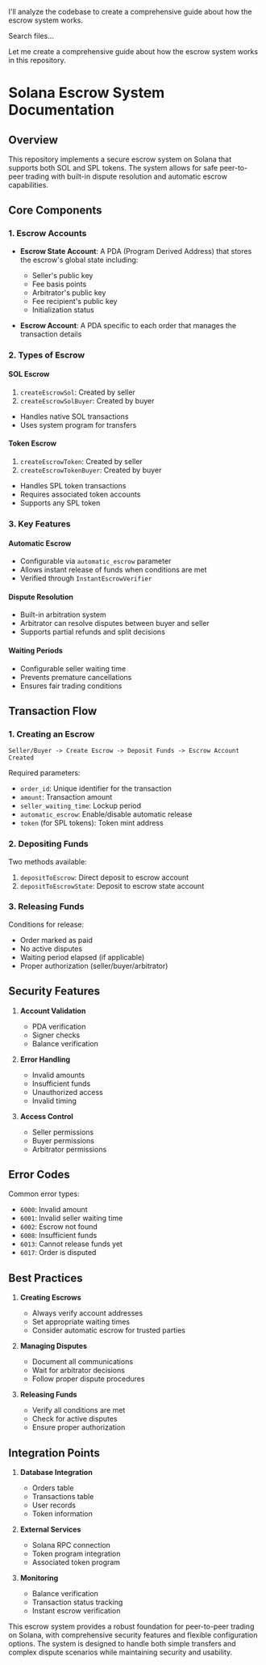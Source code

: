 I'll analyze the codebase to create a comprehensive guide about how the escrow system works.

Search files...


Let me create a comprehensive guide about how the escrow system works in this repository.

# Solana Escrow System Documentation

## Overview

This repository implements a secure escrow system on Solana that supports both SOL and SPL tokens. The system allows for safe peer-to-peer trading with built-in dispute resolution and automatic escrow capabilities.

## Core Components

### 1. Escrow Accounts
- **Escrow State Account**: A PDA (Program Derived Address) that stores the escrow's global state including:
  - Seller's public key
  - Fee basis points
  - Arbitrator's public key
  - Fee recipient's public key
  - Initialization status

- **Escrow Account**: A PDA specific to each order that manages the transaction details

### 2. Types of Escrow

#### SOL Escrow
1. `createEscrowSol`: Created by seller
2. `createEscrowSolBuyer`: Created by buyer
- Handles native SOL transactions
- Uses system program for transfers

#### Token Escrow
1. `createEscrowToken`: Created by seller
2. `createEscrowTokenBuyer`: Created by buyer
- Handles SPL token transactions
- Requires associated token accounts
- Supports any SPL token

### 3. Key Features

#### Automatic Escrow
- Configurable via `automatic_escrow` parameter
- Allows instant release of funds when conditions are met
- Verified through `InstantEscrowVerifier`

#### Dispute Resolution
- Built-in arbitration system
- Arbitrator can resolve disputes between buyer and seller
- Supports partial refunds and split decisions

#### Waiting Periods
- Configurable seller waiting time
- Prevents premature cancellations
- Ensures fair trading conditions

## Transaction Flow

### 1. Creating an Escrow

```plaintext
Seller/Buyer -> Create Escrow -> Deposit Funds -> Escrow Account Created
```

Required parameters:
- `order_id`: Unique identifier for the transaction
- `amount`: Transaction amount
- `seller_waiting_time`: Lockup period
- `automatic_escrow`: Enable/disable automatic release
- `token` (for SPL tokens): Token mint address

### 2. Depositing Funds

Two methods available:
1. `depositToEscrow`: Direct deposit to escrow account
2. `depositToEscrowState`: Deposit to escrow state account

### 3. Releasing Funds

Conditions for release:
- Order marked as paid
- No active disputes
- Waiting period elapsed (if applicable)
- Proper authorization (seller/buyer/arbitrator)

## Security Features

1. **Account Validation**
   - PDA verification
   - Signer checks
   - Balance verification

2. **Error Handling**
   - Invalid amounts
   - Insufficient funds
   - Unauthorized access
   - Invalid timing

3. **Access Control**
   - Seller permissions
   - Buyer permissions
   - Arbitrator permissions

## Error Codes

Common error types:
- `6000`: Invalid amount
- `6001`: Invalid seller waiting time
- `6002`: Escrow not found
- `6008`: Insufficient funds
- `6013`: Cannot release funds yet
- `6017`: Order is disputed

## Best Practices

1. **Creating Escrows**
   - Always verify account addresses
   - Set appropriate waiting times
   - Consider automatic escrow for trusted parties

2. **Managing Disputes**
   - Document all communications
   - Wait for arbitrator decisions
   - Follow proper dispute procedures

3. **Releasing Funds**
   - Verify all conditions are met
   - Check for active disputes
   - Ensure proper authorization

## Integration Points

1. **Database Integration**
   - Orders table
   - Transactions table
   - User records
   - Token information

2. **External Services**
   - Solana RPC connection
   - Token program integration
   - Associated token program

3. **Monitoring**
   - Balance verification
   - Transaction status tracking
   - Instant escrow verification

This escrow system provides a robust foundation for peer-to-peer trading on Solana, with comprehensive security features and flexible configuration options. The system is designed to handle both simple transfers and complex dispute scenarios while maintaining security and usability.
